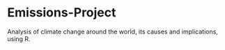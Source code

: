 # Emissions-Project
Analysis of climate change around the world, its causes and implications, using R. 
